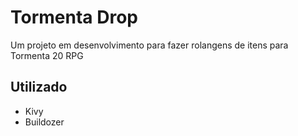 # Tormenta Drop
Um projeto em desenvolvimento para fazer rolangens de itens para Tormenta 20 RPG

## Utilizado
- Kivy
- Buildozer
